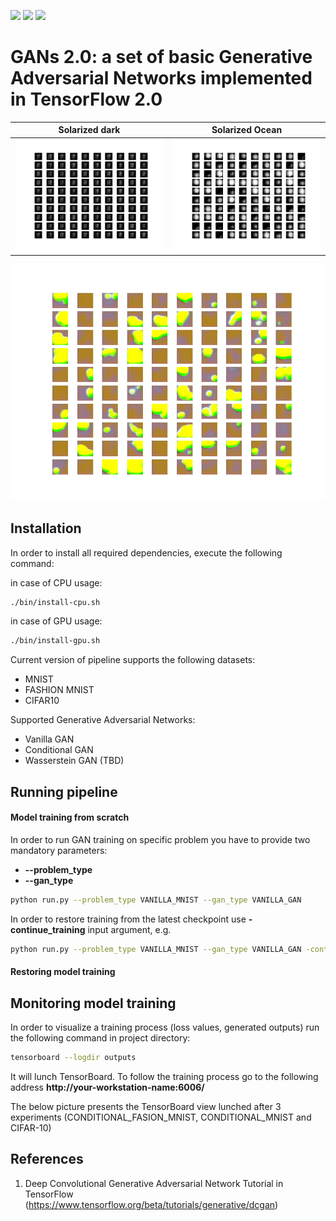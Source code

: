 ![](https://img.shields.io/badge/Python-3.6-green.svg) ![](https://img.shields.io/badge/TensorFlow-2.0.0-green.svg) ![](https://img.shields.io/badge/License-MIT-green.svg)

# GANs 2.0: a set of basic Generative Adversarial Networks implemented in TensorFlow 2.0
Solarized dark             |  Solarized Ocean
:-------------------------:|:-------------------------:
![conditional_mnist](./pics/conditional_mnist.gif)  |  ![conditional_fashion_mnist](./pics/conditional_fashion_mnist.gif)

![conditional_cifar10](./pics/conditional_cifar10.gif)
## Installation

In order to install all required dependencies, execute the following command:

in case of CPU usage:
```bash
./bin/install-cpu.sh
```

in case of GPU usage:
```bash
./bin/install-gpu.sh
```

Current version of pipeline supports the following datasets:
 * MNIST
 * FASHION MNIST
 * CIFAR10 
 
Supported Generative Adversarial Networks:
 * Vanilla GAN
 * Conditional GAN
 * Wasserstein GAN (TBD)

## Running pipeline

#### Model training from scratch
In order to run GAN training on specific problem you have to provide two mandatory parameters:
 * **--problem_type**
 * **--gan_type**
 
```bash
python run.py --problem_type VANILLA_MNIST --gan_type VANILLA_GAN
```

In order to restore training from the latest checkpoint use **-continue_training** input argument, e.g.
```bash
python run.py --problem_type VANILLA_MNIST --gan_type VANILLA_GAN -continue_training
```

#### Restoring model training

## Monitoring model training
In order to visualize a training process (loss values, generated outputs) run the following command in project directory:
```bash
tensorboard --logdir outputs
```
It will lunch TensorBoard. To follow the training process go to the following address **http://your-workstation-name:6006/** 

The below picture presents the TensorBoard view lunched after 3 experiments (CONDITIONAL_FASION_MNIST, CONDITIONAL_MNIST and CIFAR-10)

## References
1. Deep Convolutional Generative Adversarial Network Tutorial in TensorFlow (https://www.tensorflow.org/beta/tutorials/generative/dcgan)

